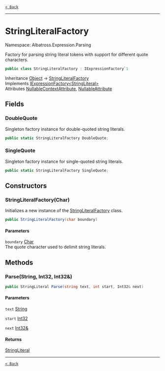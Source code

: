 [`< Back`](../../../)

---

# StringLiteralFactory

Namespace: Albatross.Expression.Parsing

Factory for parsing string literal tokens with support for different quote characters.

```csharp
public class StringLiteralFactory : IExpressionFactory`1
```

Inheritance [Object](https://docs.microsoft.com/en-us/dotnet/api/system.object) → [StringLiteralFactory](./albatross/expression/parsing/stringliteralfactory)<br>
Implements [IExpressionFactory&lt;StringLiteral&gt;](./albatross/expression/parsing/iexpressionfactory-1)<br>
Attributes [NullableContextAttribute](https://docs.microsoft.com/en-us/dotnet/api/system.runtime.compilerservices.nullablecontextattribute), [NullableAttribute](https://docs.microsoft.com/en-us/dotnet/api/system.runtime.compilerservices.nullableattribute)

## Fields

### **DoubleQuote**

Singleton factory instance for double-quoted string literals.

```csharp
public static StringLiteralFactory DoubleQuote;
```

### **SingleQuote**

Singleton factory instance for single-quoted string literals.

```csharp
public static StringLiteralFactory SingleQuote;
```

## Constructors

### **StringLiteralFactory(Char)**

Initializes a new instance of the [StringLiteralFactory](./albatross/expression/parsing/stringliteralfactory) class.

```csharp
public StringLiteralFactory(char boundary)
```

#### Parameters

`boundary` [Char](https://docs.microsoft.com/en-us/dotnet/api/system.char)<br>
The quote character used to delimit string literals.

## Methods

### **Parse(String, Int32, Int32&)**

```csharp
public StringLiteral Parse(string text, int start, Int32& next)
```

#### Parameters

`text` [String](https://docs.microsoft.com/en-us/dotnet/api/system.string)<br>

`start` [Int32](https://docs.microsoft.com/en-us/dotnet/api/system.int32)<br>

`next` [Int32&](https://docs.microsoft.com/en-us/dotnet/api/system.int32&)<br>

#### Returns

[StringLiteral](./albatross/expression/nodes/stringliteral)<br>

---

[`< Back`](../../../)
